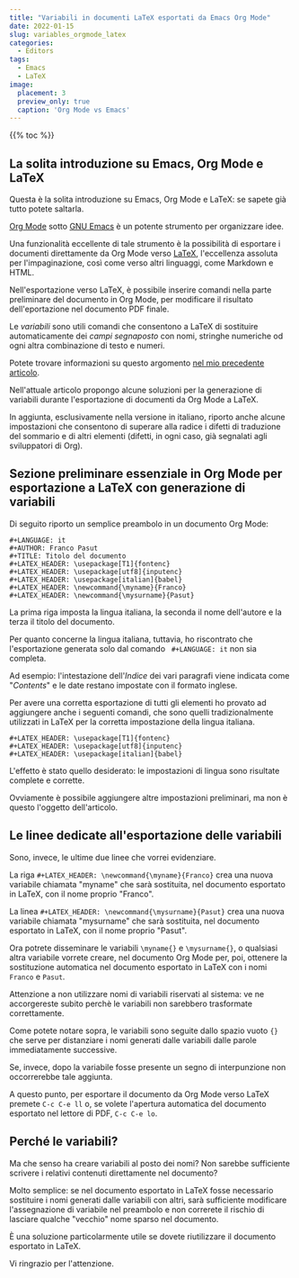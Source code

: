 ```yaml
---
title: "Variabili in documenti LaTeX esportati da Emacs Org Mode"
date: 2022-01-15
slug: variables_orgmode_latex
categories:
  - Editors
tags:
  - Emacs
  - LaTeX
image:
  placement: 3
  preview_only: true 
  caption: 'Org Mode vs Emacs'
---
```


{{% toc %}}


## La solita introduzione su Emacs, Org Mode e  LaTeX

Questa è la solita introduzione su Emacs, Org Mode e LaTeX: se sapete già tutto potete saltarla.

[Org Mode](https://orgmode.org/) sotto [GNU Emacs](https://www.gnu.org/software/emacs/) è un potente strumento per organizzare idee.

Una funzionalità eccellente di tale strumento è la possibilità di esportare i documenti direttamente da Org Mode verso [LaTeX](https://www.latex-project.org/about/), l'eccellenza assoluta per l'impaginazione,  così come verso altri linguaggi, come Markdown e HTML.

Nell'esportazione verso LaTeX, è possibile inserire comandi nella parte preliminare  del documento in Org Mode, per modificare il risultato dell'eportazione nel documento PDF finale.

Le _variabili_ sono utili comandi che consentono a LaTeX di sostituire automaticamente dei _campi segnaposto_ con nomi, stringhe numeriche od ogni altra combinazione di testo e numeri.

Potete trovare informazioni su questo argomento [nel mio precedente articolo](https://francopasut.netlify.app/it/post/latex_variables/).

Nell'attuale articolo propongo alcune soluzioni  per la generazione di variabili durante l'esportazione di documenti da Org Mode a LaTeX.

In aggiunta, esclusivamente nella versione in italiano, riporto anche alcune impostazioni che consentono di superare alla radice i difetti di traduzione del sommario e di altri elementi (difetti, in ogni caso, già segnalati agli sviluppatori di Org).

## Sezione preliminare essenziale in Org Mode per esportazione a LaTeX con generazione di variabili

Di seguito riporto un semplice preambolo in un documento Org Mode:

```
#+LANGUAGE: it
#+AUTHOR: Franco Pasut
#+TITLE: Titolo del documento
#+LATEX_HEADER: \usepackage[T1]{fontenc}
#+LATEX_HEADER: \usepackage[utf8]{inputenc}
#+LATEX_HEADER: \usepackage[italian]{babel}
#+LATEX_HEADER: \newcommand{\myname}{Franco}
#+LATEX_HEADER: \newcommand{\mysurname}{Pasut}
```

La prima riga imposta la lingua italiana,   la seconda il nome dell'autore e la terza il titolo del documento.

Per quanto concerne la lingua italiana, tuttavia,  ho riscontrato che l'esportazione generata solo dal comando ` #+LANGUAGE: it` non sia completa. 

Ad esempio: l'intestazione  dell'_Indice_ dei vari paragrafi viene indicata come "_Contents_" e le date restano impostate con il formato inglese.

Per avere una corretta esportazione di tutti gli elementi ho provato ad aggiungere anche i seguenti comandi, che sono quelli tradizionalmente utilizzati in LaTeX per la corretta impostazione della lingua italiana.

```
#+LATEX_HEADER: \usepackage[T1]{fontenc}
#+LATEX_HEADER: \usepackage[utf8]{inputenc}
#+LATEX_HEADER: \usepackage[italian]{babel}
```

L'effetto è stato quello desiderato: le impostazioni di lingua sono risultate complete e corrette.

Ovviamente è possibile aggiungere altre impostazioni preliminari, ma non è questo l'oggetto dell'articolo.

## Le linee dedicate all'esportazione delle variabili

 Sono, invece,  le ultime due linee che vorrei evidenziare.

La riga `#+LATEX_HEADER: \newcommand{\myname}{Franco}` crea una nuova variabile chiamata "myname" che sarà sostituita, nel documento esportato in LaTeX, con  il nome proprio "Franco".

La linea `#+LATEX_HEADER: \newcommand{\mysurname}{Pasut}` crea una nuova variabile chiamata "mysurname" che sarà sostituita, nel documento esportato in LaTeX, con  il nome proprio  "Pasut".

Ora potrete disseminare le variabili  `\myname{}` e `\mysurname{}`,  o qualsiasi altra variabile vorrete creare, nel documento Org Mode per, poi, ottenere la sostituzione automatica nel documento esportato in LaTeX con i nomi `Franco` e `Pasut`.

Attenzione a non utilizzare nomi di variabili riservati al sistema: ve ne accorgereste subito perchè le variabili non sarebbero trasformate correttamente.

Come potete notare sopra, le variabili sono seguite dallo spazio vuoto `{}` che serve per distanziare i nomi generati dalle variabili dalle parole immediatamente successive. 

Se, invece, dopo la variabile fosse presente un segno di interpunzione non occorrerebbe tale aggiunta.

A questo punto, per esportare il documento da  Org Mode verso LaTeX premete  `C-c C-e ll` o, se volete l'apertura automatica del documento esportato nel lettore di PDF, `C-c C-e lo`.

## Perché le variabili?

Ma che senso ha creare variabili al posto dei nomi? Non sarebbe sufficiente scrivere i relativi contenuti direttamente nel documento?

Molto semplice: se nel documento esportato in LaTeX fosse necessario sostituire i nomi generati dalle variabili con altri, sarà sufficiente modificare l'assegnazione di variabile nel preambolo e non correrete il rischio di lasciare qualche "vecchio" nome sparso nel documento.

È una soluzione particolarmente utile se dovete riutilizzare il documento esportato in LaTeX. 

Vi ringrazio per l'attenzione.

